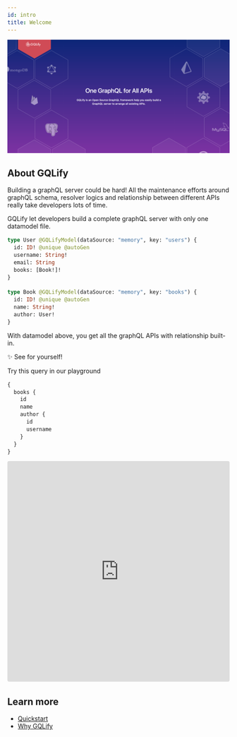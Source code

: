 ```yaml
---
id: intro
title: Welcome
---
```


![home](assets/screenshot/home.png)

## About GQLify
Building a graphQL server could be hard! All the maintenance efforts around graphQL schema, resolver logics and relationship between different APIs really take developers lots of time.

GQLify let developers build a complete graphQL server with only one datamodel file.

```graphql
type User @GQLifyModel(dataSource: "memory", key: "users") {
  id: ID! @unique @autoGen
  username: String!
  email: String
  books: [Book!]!
}

type Book @GQLifyModel(dataSource: "memory", key: "books") {
  id: ID! @unique @autoGen
  name: String!
  author: User!
}
```

With datamodel above, you get all the graphQL APIs with relationship built-in.

✨ See for yourself!

Try this query in our playground
```graphql
{
  books {
    id
    name
    author {
      id
      username
    }
  }
}
```
<iframe src="https://codesandbox.io/embed/p7wqo43zpx?module=%2Fdatamodel.graphql" style="width:100%; height:500px; border:0; border-radius: 4px; overflow:hidden;" sandbox="allow-modals allow-forms allow-popups allow-scripts allow-same-origin"></iframe>

## Learn more
* [Quickstart](/docs/quick-start)
* [Why GQLify](/docs/why-gqlify)

